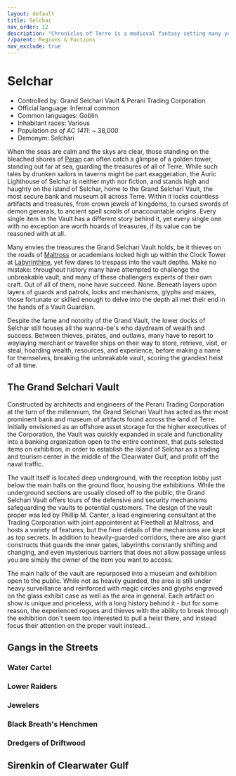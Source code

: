 ```yaml
---
layout: default
title: Selchar
nav_order: 12
description: "Chronicles of Terre is a medieval fantasy setting many years in the writing."
//parent: Regions & Factions
nav_exclude: true
---
```


# Selchar

- Controlled by: Grand Selchari Vault & Perani Trading Corporation
- Official language: Infernal common
- Common languages: Goblin
- Inhabitant races: Various
- Population *as of AC 1411*: ~ 38,000
- Demonym: Selchari

When the seas are calm and the skys are clear, those standing on the bleached shores of [Peran](../Peran) can often catch a glimpse of a golden tower, standing out far at sea, guarding the treasures of all of Terre. While such tales by drunken sailors in taverns might be part exaggeration, the Auric Lighthouse of Selchar is neither myth nor fiction, and stands high and haughty on the island of Selchar, home to the Grand Selchari Vault, the most secure bank and museum all across Terre. Within it locks countless artifacts and treasures, from crown jewels of kingdoms, to cursed swords of demon generals, to ancient spell scrolls of unaccountable origins. Every single item in the Vault has a different story behind it, yet every single one with no exception are worth hoards of treasures, if its value can be reasoned with at all.

Many envies the treasures the Grand Selchari Vault holds, be it thieves on the roads of [Maltross](../Maltross) or academians locked high up within the Clock Tower at [Labyrinthine](../Labyrinthine), yet few dares to trespass into the vault depths. Make no mistake: throughout history many have attempted to challenge the unbreakable vault, and many of these challengers experts of their own craft. Out of all of them, none have succeed. None. Beneath layers upon layers of guards and patrols, locks and mechanisms, glyphs and mazes, those fortunate or skilled enough to delve into the depth all met their end in the hands of a Vault Guardian.

Despite the fame and notority of the Grand Vault, the lower docks of Selchar still houses all the wanna-be's who daydream of wealth and success. Between thieves, pirates, and outlaws, many have to resort to waylaying merchant or traveller ships on their way to store, retrieve, visit, or steal, hoarding wealth, resources, and experience, before making a name for themselves, breaking the unbreakable vault, scoring the grandest heist of all time.

## The Grand Selchari Vault

Constructed by architects and engineers of the Perani Trading Corporation at the turn of the millennium, the Grand Selchari Vault has acted as the most prominent bank and museum of artifacts found across the land of Terre. Initially envisioned as an offshore asset storage for the higher executives of the Corporation, the Vault was quickly expanded in scale and functionality into a banking organization open to the entire continent, that puts selected items on exhibition, in order to establish the island of Selchar as a trading and tourism center in the middle of the Clearwater Gulf, and profit off the naval traffic.

The vault itself is located deep underground, with the reception lobby just below the main halls on the ground floor, housing the exhibitions. While the underground sections are usually closed off to the public, the Grand Selchari Vault offers tours of the defensive and security mechanisms safeguarding the vaults to potential customers. The design of the vault proper was led by Phillip M. Canter, a lead engineering consultant at the Trading Corporation with joint appointment at Fleethall at Maltross, and hosts a variety of features, but the finer details of the mechanisms are kept as top secrets. In addition to heavily-guarded corridors, there are also giant constructs that guards the inner gates, labyrinths constantly shifting and changing, and even mysterious barriers that does not allow passage unless you are simply the owner of the item you want to access.

The main halls of the vault are repurposed into a museum and exhibition open to the public. While not as heavily guarded, the area is still under heavy surveillance and reinforced with magic circles and glyphs engraved on the glass exhibit case as well as the area in general. Each artifact on show is unique and priceless, with a long history behind it - but for some reason, the experienced rogues and thieves with the ability to break through the exhibition don't seem too interested to pull a heist there, and instead focus their attention on the proper vault instead...

## Gangs in the Streets

### Water Cartel

### Lower Raiders

### Jewelers

### Black Breath's Henchmen

### Dredgers of Driftwood



## Sirenkin of Clearwater Gulf